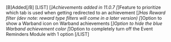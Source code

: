 [B]Added[/B]
[LIST]
[*]Achievements added in 11.0.7
[*]Feature to prioritize which tab is used when getting redirected to an achievement
[*]Has Reward filter (dev note: reward type filters will come in a later version)
[*]Option to show a Warband icon on Warband achievements
[*]Option to hide the blue Warband achievement color
[*]Option to completely turn off the Event Reminders Module with 1 option
[/LIST]